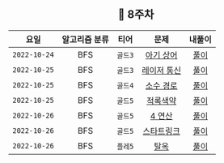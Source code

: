 <div align="center">

## 📅 8주차

|      요일      | 알고리즘 분류 |  티어   |                        문제                        | 내풀이 |
|:------------:|:-------:|:-----:|:------------------------------------------------:| :---:|
| `2022-10-24` |  BFS  | `골드3` | [아기 상어](https://www.acmicpc.net/problem/16236) | [풀이](https://github.com/jangwon3828/Algorithm_Competition-Study/blob/woojin/8%EC%A3%BC%EC%B0%A8/8%EC%A3%BC%EC%B0%A8%20%EC%9A%B0%EC%A7%84/%EC%95%84%EA%B8%B0%20%EC%83%81%EC%96%B4.java) |
| `2022-10-25` |  BFS  | `골드3` | [레이저 통신](https://www.acmicpc.net/problem/6087) | [풀이](https://github.com/jangwon3828/Algorithm_Competition-Study/blob/woojin/8%EC%A3%BC%EC%B0%A8/8%EC%A3%BC%EC%B0%A8%20%EC%9A%B0%EC%A7%84/%EB%A0%88%EC%9D%B4%EC%A0%80%20%ED%86%B5%EC%8B%A0.java) |
| `2022-10-25` |  BFS  | `골드4` | [소수 경로](https://www.acmicpc.net/problem/1963) | [풀이](https://github.com/jangwon3828/Algorithm_Competition-Study/blob/woojin/8%EC%A3%BC%EC%B0%A8/8%EC%A3%BC%EC%B0%A8%20%EC%9A%B0%EC%A7%84/%EC%86%8C%EC%88%98%20%EA%B2%BD%EB%A1%9C.java) |
| `2022-10-25` |  BFS  | `골드5` | [적록색약](https://www.acmicpc.net/problem/10026) | [풀이](https://github.com/jangwon3828/Algorithm_Competition-Study/blob/woojin/8%EC%A3%BC%EC%B0%A8/8%EC%A3%BC%EC%B0%A8%20%EC%9A%B0%EC%A7%84/%EC%A0%81%EB%A1%9D%EC%83%89%EC%95%BD.java) |
| `2022-10-26` |  BFS  | `골드5` | [4 연산](https://www.acmicpc.net/problem/14395) | [풀이](https://github.com/jangwon3828/Algorithm_Competition-Study/blob/woojin/8%EC%A3%BC%EC%B0%A8/8%EC%A3%BC%EC%B0%A8%20%EC%9A%B0%EC%A7%84/4%20%EC%97%B0%EC%82%B0.java) |
| `2022-10-26` |  BFS  | `골드5` | [스타트링크](https://www.acmicpc.net/problem/5014) | [풀이](https://github.com/jangwon3828/Algorithm_Competition-Study/blob/woojin/8%EC%A3%BC%EC%B0%A8/8%EC%A3%BC%EC%B0%A8%20%EC%9A%B0%EC%A7%84/%EC%8A%A4%ED%83%80%ED%8A%B8%EB%A7%81%ED%81%AC.java) |
| `2022-10-26` |  BFS  | `플레5` | [탈옥](https://www.acmicpc.net/problem/9376) | [풀이](https://github.com/jangwon3828/Algorithm_Competition-Study/blob/woojin/8%EC%A3%BC%EC%B0%A8/8%EC%A3%BC%EC%B0%A8%20%EC%9A%B0%EC%A7%84/%ED%83%88%EC%98%A5.java) |
</div>
